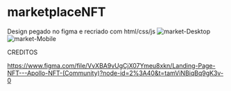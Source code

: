 # marketplaceNFT
Design pegado no figma e recriado com html/css/js
![market-Desktop](https://user-images.githubusercontent.com/119333308/216858158-02acec86-6b99-4eac-a920-bdd89a5e8cf2.png)
![market-Mobile](https://user-images.githubusercontent.com/119333308/216858168-3df0e56a-be60-4929-97c2-968c56bc4616.png)


CREDITOS

https://www.figma.com/file/VvXBA9vUgCjX07Ymeu8xkn/Landing-Page-NFT---Apollo-NFT-(Community)?node-id=2%3A40&t=tamViNBiqBq9gK3v-0
